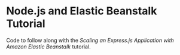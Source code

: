 # Node.js and Elastic Beanstalk Tutorial
Code to follow along with the *Scaling an Express.js Application with Amazon Elastic Beanstalk* tutorial.
